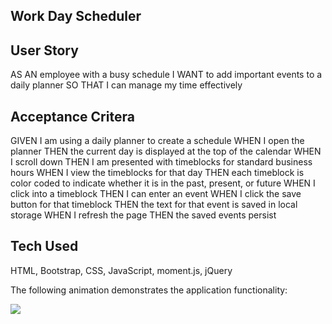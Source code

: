 ## Work Day Scheduler

## User Story
AS AN employee with a busy schedule
I WANT to add important events to a daily planner
SO THAT I can manage my time effectively

## Acceptance Critera
GIVEN I am using a daily planner to create a schedule
WHEN I open the planner
THEN the current day is displayed at the top of the calendar
WHEN I scroll down
THEN I am presented with timeblocks for standard business hours
WHEN I view the timeblocks for that day
THEN each timeblock is color coded to indicate whether it is in the past, present, or future
WHEN I click into a timeblock
THEN I can enter an event
WHEN I click the save button for that timeblock
THEN the text for that event is saved in local storage
WHEN I refresh the page
THEN the saved events persist

## Tech Used
HTML, Bootstrap, CSS, JavaScript, moment.js, jQuery

The following animation demonstrates the application functionality:

![](work-day-scheduler.gif.gif)